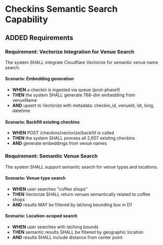 # Checkins Semantic Search Capability

## ADDED Requirements

### Requirement: Vectorize Integration for Venue Search

The system SHALL integrate Cloudflare Vectorize for semantic venue name search.

#### Scenario: Embedding generation

- **WHEN** a checkin is ingested via queue (post-phase1)
- **THEN** the system SHALL generate 768-dim embedding from venueName
- **AND** upsert to Vectorize with metadata: checkin_id, venueId, lat, long, datetime

#### Scenario: Backfill existing checkins

- **WHEN** POST /checkins/vectorize/backfill is called
- **THEN** the system SHALL process all 2,607 existing checkins
- **AND** generate embeddings from venue names

### Requirement: Semantic Venue Search

The system SHALL support semantic search for venue types and locations.

#### Scenario: Venue type search

- **WHEN** user searches "coffee shops"
- **THEN** Vectorize SHALL return venues semantically related to coffee shops
- **AND** results MAY be filtered by lat/long bounding box in D1

#### Scenario: Location-scoped search

- **WHEN** user searches with lat/long bounds
- **THEN** semantic results SHALL be filtered by geographic location
- **AND** results SHALL include distance from center point
